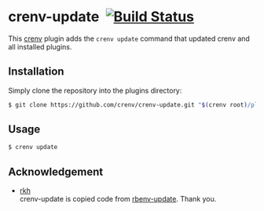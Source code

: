 # crenv-update &nbsp;[![Build Status](https://travis-ci.org/crenv/crenv-update.svg?branch=master)](https://travis-ci.org/crenv/crenv-update)

This [crenv](https://github.com/pine/crenv) plugin adds the `crenv update` command that updated crenv and all installed plugins.

## Installation

Simply clone the repository into the plugins directory:

```sh
$ git clone https://github.com/crenv/crenv-update.git "$(crenv root)/plugins/crenv-update"
```

## Usage

```sh
$ crenv update
```

## Acknowledgement

- [rkh](https://github.com/rkh)<br />
crenv-update is copied code from [rbenv-update](https://github.com/rkh/rbenv-update). Thank you.
